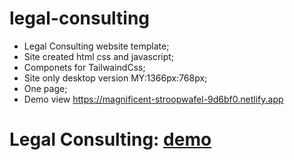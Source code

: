 # legal-consulting
- Legal Consulting website template;
- Site created html css and javascript;
- Componets for TailwaindCss;
- Site only desktop version MY:1366px:768px;
- One page;
- Demo view https://magnificent-stroopwafel-9d6bf0.netlify.app
# Legal Consulting: [demo](https://magnificent-stroopwafel-9d6bf0.netlify.app/ "demo")
